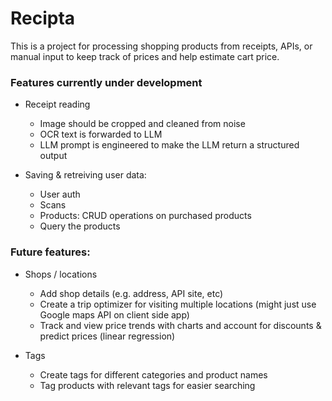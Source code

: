 # Recipta

This is a project for processing shopping products from receipts, APIs, or manual input to keep track of prices and help estimate cart price.

### Features currently under development

- Receipt reading

  - Image should be cropped and cleaned from noise
  - OCR text is forwarded to LLM
  - LLM prompt is engineered to make the LLM return a structured output

- Saving & retreiving user data:
  - User auth
  - Scans
  - Products: CRUD operations on purchased products
  - Query the products

### Future features:

- Shops / locations

  - Add shop details (e.g. address, API site, etc)
  - Create a trip optimizer for visiting multiple locations (might just use Google maps API on client side app)
  - Track and view price trends with charts and account for discounts & predict prices (linear regression)

- Tags
  - Create tags for different categories and product names
  - Tag products with relevant tags for easier searching

